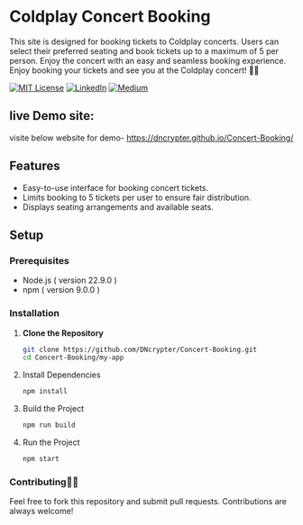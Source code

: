 # Coldplay Concert Booking

This site is designed for booking tickets to Coldplay concerts. Users can select their preferred seating and book tickets up to a maximum of 5 per person. Enjoy the concert with an easy and seamless booking experience. Enjoy booking your tickets and see you at the Coldplay concert! 🎸🎤


[![MIT License](https://img.shields.io/badge/License-MIT-green.svg)](https://choosealicense.com/licenses/mit/)
[![LinkedIn](https://img.shields.io/badge/LinkedIn-Profile-blue)](https://www.linkedin.com/in/nikhil--chaudhari/)
[![Medium](https://img.shields.io/badge/Medium-Writeups-black)](https://medium.com/@nikhil-c)

## live Demo site:
visite below website for demo-
https://dncrypter.github.io/Concert-Booking/

## Features
- Easy-to-use interface for booking concert tickets.
- Limits booking to 5 tickets per user to ensure fair distribution.
- Displays seating arrangements and available seats.

## Setup

### Prerequisites
- Node.js ( version 22.9.0 ) 
- npm ( version 9.0.0 )

### Installation
1. **Clone the Repository**
   ```bash
   git clone https://github.com/DNcrypter/Concert-Booking.git
   cd Concert-Booking/my-app
   ```
2. Install Dependencies
    ```bash
    npm install
    ```
3. Build the Project
    ```bash
    npm run build

    ```
4. Run the Project
    ```bash
    npm start
    ```
### Contributing🎸🎤
Feel free to fork this repository and submit pull requests. Contributions are always welcome!
